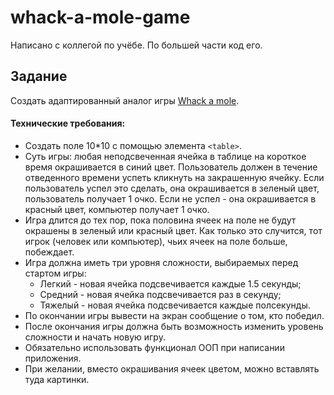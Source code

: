 # whack-a-mole-game

Написано с коллегой по учёбе. По большей части код его.

## Задание

Создать адаптированный аналог игры [Whack a mole](./moles.png).

#### Технические требования:

- Создать поле 10\*10 с помощью элемента `<table>`.
- Суть игры: любая неподсвеченная ячейка в таблице на короткое время окрашивается в синий цвет. Пользователь должен в течение отведенного времени успеть кликнуть на закрашенную ячейку. Если пользователь успел это сделать, она окрашивается в зеленый цвет, пользователь получает 1 очко. Если не успел - она окрашивается в красный цвет, компьютер получает 1 очко.
- Игра длится до тех пор, пока половина ячеек на поле не будут окрашены в зеленый или красный цвет. Как только это случится, тот игрок (человек или компьютер), чьих ячеек на поле больше, побеждает.
- Игра должна иметь три уровня сложности, выбираемых перед стартом игры:
  - Легкий - новая ячейка подсвечивается каждые 1.5 секунды;
  - Средний - новая ячейка подсвечивается раз в секунду;
  - Тяжелый - новая ячейка подсвечивается каждые полсекунды.
- По окончании игры вывести на экран сообщение о том, кто победил.
- После окончания игры должна быть возможность изменить уровень сложности и начать новую игру.
- Обязательно использовать функционал ООП при написании приложения.
- При желании, вместо окрашивания ячеек цветом, можно вставлять туда картинки.
